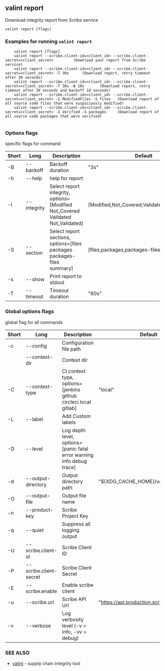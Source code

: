 ## valint report

Download integrity report from Scribe service

```
valint report [flags]
```

### Examples for running `valint report`

```
	valint report [flags]
	valint report --scribe.client-id=<client_id> --scribe.client-secret=<client_secret>			(Download your report from Scribe service)
	valint report --scribe.client-id=<client_id> --scribe.client-secret=<client_secret> -T 30s		(Download report, retry timeout after 30 seconds)
	valint report --scribe.client-id=<client_id> --scribe.client-secret=<client_secret> -T 30s -B 10s		(Download report, retry timeout after 30 seconds and backoff 10 seconds)
	valint report --scribe.client-id=<client_id> --scribe.client-secret=<client_secret> -I ModifiedFiles -S files 	(Download report of all source code files that were suspiciously modified)
	valint report --scribe.client-id=<client_id> --scribe.client-secret=<client_secret> -I Verified -S packages 	(Download report of all source code packages that were verified)
	
```

### Options flags 
specific flags for command


| Short | Long | Description | Default |
| --- | --- | --- | --- |
| -B | --backoff | Backoff duration | "3s" |
| -h | --help | help for report | |
| -I | --integrity | Select report integrity, options=[Modified Not_Covered Validated Not_Validated] | [Modified,Not_Covered,Validated,Not_Validated] |
| -S | --section | Select report sections, options=[files packages packages-files summary] | [files,packages,packages-files,summary] |
| -s | --show | Print report to stdout | |
| -T | --timeout | Timeout duration | "60s" |


### Global options flags
global flag for all commands


| Short | Long | Description | Default |
| --- | --- | --- | --- |
| -c | --config | Configuration file path | |
| | --context-dir | Context dir | |
| -C | --context-type | CI context type, options=[jenkins github circleci local gitlab] | "local" |
| -L | --label | Add Custom labels | |
| -D | --level | Log depth level, options=[panic fatal error warning info debug trace] | |
| -d | --output-directory | Output directory path | "${XDG_CACHE_HOME}/valint" |
| -O | --output-file | Output file name | |
| -n | --product-key | Scribe Project Key | |
| -q | --quiet | Suppress all logging output | |
| -U | --scribe.client-id | Scribe Client ID | |
| -P | --scribe.client-secret | Scribe Client Secret | |
| -E | --scribe.enable | Enable scribe client | |
| -u | --scribe.url | Scribe API Url | "https://api.production.scribesecurity.com" |
| -v | --verbose | Log verbosity level (-v = info, -vv = debug) | |


### SEE ALSO

* [valint](valint.md)	 - supply chain integrity tool

